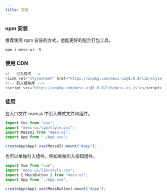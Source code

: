```yaml
---
title: 安装
---
```


### npm 安装

推荐使用 npm 安装的方式，他能更好的配合打包工具。

`npm i mess-ui -S`

### 使用 CDN

```js
<!-- 引入样式 -->
<link rel="stylesheet" href="https://unpkg.com/mess-ui@1.0.0/lib/style.css">
<!-- 引入组件库 -->
<script src="https://unpkg.com/mess-ui@1.0.0/lib/mess-ui.js"></script>
```

### 使用

在入口文件 main.js 中引入样式文件和组件。

```js
import Vue from "vue";
import "mess-ui/lib/style.css";
import MessUI from "mess-ui";
import App from "./App.vue";

createApp(App).use(MessUI).mount("#app");
```

也可以单独引入组件。例如单独引入按钮组件。

```js
import Vue from "vue";
import "mess-ui/lib/style.css";
import { MessButton } from "mess-ui";
import App from "./App.vue";

createApp(App).use(MessButton).mount("#app");
```
